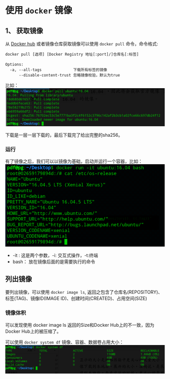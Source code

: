 # 使用 `docker` 镜像

## 1、 获取镜像

从 [Docker hub](https://hub.docker.com/explore/) 或者镜像仓库获取镜像可以使用 `docker pull` 命令，命令格式:
```shell
docker pull [选项] [Docker Registry 地址[:port]/]仓库名[:标签]

Options:
  -a, --all-tags              下载所有标签的镜像
      --disable-content-trust 忽略镜像校验，默认为true
```

比如：
![docker pull ubuntu:16.04](./image/docker_pull_ubuntu.png)

下载是一层一层下载的，最后下载完了给出完整的sha256。

### 运行

有了镜像之后，我们可以以镜像为基础，启动并运行一个容器，比如：
![docker run -it ubuntu:16.04 bash](./image/docker_run_ubuntu.png)

- -it : 这是两个参数，-i: 交互式操作，-t:终端
- bash： 放在镜像后面的是需要执行的命令

## 列出镜像

要列出镜像，可以使用 `docker image ls`, 返回之包含了仓库名(REPOSITORY)、标签(TAG)、镜像ID(IMAGE ID)、创建时间(CREATED)、占用空间(SIZE)

### 镜像体积
可以发现使用 docker image ls 返回的Size和Docker Hub上的不一致，因为Docker Hub上的被压缩了。

可以使用 `docker system df` 镜像、容器、数据卷占用大小：
![docker system df](./image/docker_system_df.png)